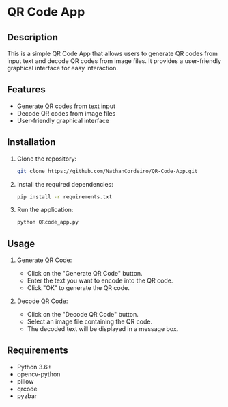 # QR Code App

## Description

This is a simple QR Code App that allows users to generate QR codes from input text and decode QR codes from image files. It provides a user-friendly graphical interface for easy interaction.

## Features

- Generate QR codes from text input
- Decode QR codes from image files
- User-friendly graphical interface

## Installation

1. Clone the repository:

    ```bash
    git clone https://github.com/NathanCordeiro/QR-Code-App.git
    ```

2. Install the required dependencies:

    ```bash
    pip install -r requirements.txt
    ```

3. Run the application:

    ```bash
    python QRcode_app.py
    ```

## Usage

1. Generate QR Code:
    - Click on the "Generate QR Code" button.
    - Enter the text you want to encode into the QR code.
    - Click "OK" to generate the QR code.

2. Decode QR Code:
    - Click on the "Decode QR Code" button.
    - Select an image file containing the QR code.
    - The decoded text will be displayed in a message box.

## Requirements

- Python 3.6+
- opencv-python 
- pillow 
- qrcode 
- pyzbar


